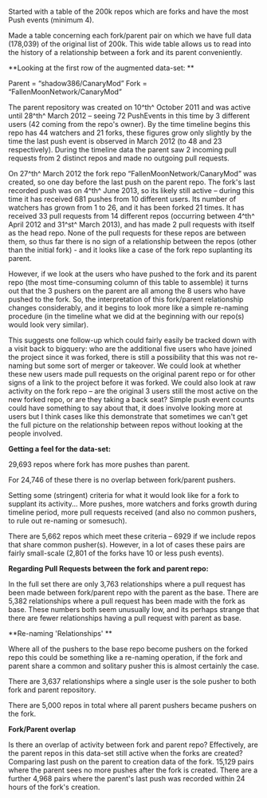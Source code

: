 Started with a table of the 200k repos which are forks and have the most
Push events (minimum 4).

Made a table concerning each fork/parent pair on which we have full data
(178,039) of the original list of 200k. This wide table allows us to
read into the history of a relationship between a fork and its parent
conveniently.

**Looking at the first row of the augmented data-set: **

Parent = “shadow386/CanaryMod” Fork = “FallenMoonNetwork/CanaryMod”

The parent repository was created on 10^th^ October 2011 and was active
until 28^th^ March 2012 – seeing 72 PushEvents in this time by 3
different users (42 coming from the repo's owner). By the time timeline
begins this repo has 44 watchers and 21 forks, these figures grow only
slightly by the time the last push event is observed in March 2012 (to
48 and 23 respectively). During the timeline data the parent saw 2
incoming pull requests from 2 distinct repos and made no outgoing pull
requests.

On 27^th^ March 2012 the fork repo “FallenMoonNetwork/CanaryMod” was
created, so one day before the last push on the parent repo. The fork's
last recorded push was on 4^th^ June 2013, so its likely still active –
during this time it has received 681 pushes from 10 different users. Its
number of watchers has grown from 1 to 26, and it has been forked 21
times. It has received 33 pull requests from 14 different repos
(occurring between 4^th^ April 2012 and 31^st^ March 2013), and has made
2 pull requests with itself as the head repo. None of the pull requests
for these repos are between them, so thus far there is no sign of a
relationship between the repos (other than the initial fork) - and it
looks like a case of the fork repo suplanting its parent.

However, if we look at the users who have pushed to the fork and its
parent repo (the most time-consuming column of this table to assemble)
it turns out that the 3 pushers on the parent are all among the 8 users
who have pushed to the fork. So, the interpretation of this fork/parent
relationship changes considerably, and it begins to look more like a
simple re-naming procedure (in the timeline what we did at the beginning
with our repo(s) would look very similar).

This suggests one follow-up which could fairly easily be tracked down
with a visit back to bigquery: who are the additional five users who
have joined the project since it was forked, there is still a
possibility that this was not re-naming but some sort of merger or
takeover. We could look at whether these new users made pull requests on
the original parent repo or for other signs of a link to the project
before it was forked. We could also look at raw activity on the fork
repo – are the original 3 users still the most active on the new forked
repo, or are they taking a back seat? Simple push event counts could
have something to say about that, it does involve looking more at users
but I think cases like this demonstrate that sometimes we can't get the
full picture on the relationship between repos without looking at the
people involved.

**Getting a feel for the data-set:**

29,693 repos where fork has more pushes than parent.

For 24,746 of these there is no overlap between fork/parent pushers.

Setting some (stringent) criteria for what it would look like for a fork
to supplant its activity... More pushes, more watchers and forks growth
during timeline period, more pull requests received (and also no common
pushers, to rule out re-naming or somesuch).

There are 5,662 repos which meet these criteria – 6929 if we include
repos that share common pusher(s). However, in a lot of cases these
pairs are fairly small-scale (2,801 of the forks have 10 or less push
events).

**Regarding Pull Requests between the fork and parent repo:**

In the full set there are only 3,763 relationships where a pull request
has been made between fork/parent repo with the parent as the base.
There are 5,382 relationships where a pull request has been made with
the fork as base. These numbers both seem unusually low, and its perhaps
strange that there are fewer relationships having a pull request with
parent as base.

**Re-naming 'Relationships' **

Where all of the pushers to the base repo become pushers on the forked
repo this could be something like a re-naming operation, if the fork and
parent share a common and solitary pusher this is almost certainly the
case.

There are 3,637 relationships where a single user is the sole pusher to
both fork and parent repository.

There are 5,000 repos in total where all parent pushers became pushers
on the fork.

**Fork/Parent overlap**

Is there an overlap of activity between fork and parent repo?
Effectively, are the parent repos in this data-set still active when the
forks are created? Comparing last push on the parent to creation data of
the fork. 15,129 pairs where the parent sees no more pushes after the
fork is created. There are a further 4,968 pairs where the parent's last
push was recorded within 24 hours of the fork's creation.
